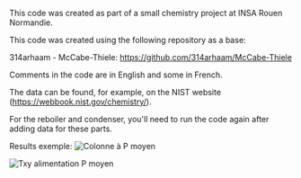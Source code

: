 This code was created as part of a small chemistry project at INSA Rouen Normandie.

This code was created using the following repository as a base: 

314arhaam - McCabe-Thiele: https://github.com/314arhaam/McCabe-Thiele

Comments in the code are in English and some in French.

The data can be found, for example, on the NIST website (https://webbook.nist.gov/chemistry/).

For the reboiler and condenser, you'll need to run the code again after adding data for these parts.

Results exemple:
![Colonne à P moyen](https://github.com/user-attachments/assets/47fcd83d-f3ca-456c-b11f-0a79e677f892)

![Txy alimentation P moyen](https://github.com/user-attachments/assets/e0690f6f-fda6-450d-8754-372a5542ad2b)
